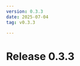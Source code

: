 ```yaml
---
version: 0.3.3
date: 2025-07-04
tag: v0.3.3

---
```


# Release 0.3.3

<!-- New entries will be added here -->

